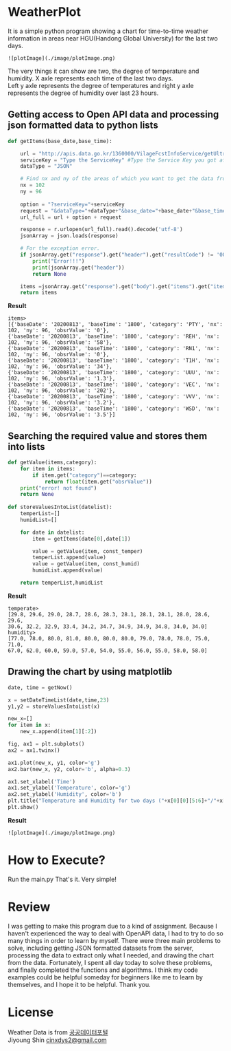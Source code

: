 # WeatherPlot
It is a simple python program showing a chart for time-to-time weather information in areas near HGU(Handong Global University) for the last two days.        
````
![plotImage](./image/plotImage.png)   
````
The very things it can show are two, the degree of temperature and humidity.
X axle represents each time of the last two days.    
Left y axle represents the degree of temperatures and right y axle represents the degree of humidity over last 23 hours.   

## Getting access to Open API data and processing json formatted data to python lists       
````python
def getItems(base_date,base_time):

    url = "http://apis.data.go.kr/1360000/VilageFcstInfoService/getUltraSrtNcst"
    serviceKey = "Type the ServiceKey" #Type the Service Key you got after registered from the server
    dataType = "JSON"

    # Find nx and ny of the areas of which you want to get the data from the given excel file.
    nx = 102
    ny = 96
    
    option = "?serviceKey="+serviceKey
    request = "&dataType="+dataType+"&base_date="+base_date+"&base_time="+base_time+"&nx="+str(nx)+"&ny="+str(ny)
    url_full = url + option + request

    response = r.urlopen(url_full).read().decode('utf-8')
    jsonArray = json.loads(response) 

    # For the exception error.
    if jsonArray.get("response").get("header").get("resultCode") != '00':
        print("Error!!!")
        print(jsonArray.get("header"))
        return None

    items =jsonArray.get("response").get("body").get("items").get("item") 
    return items
````
**Result**
````
items>
[{'baseDate': '20200813', 'baseTime': '1800', 'category': 'PTY', 'nx': 102, 'ny': 96, 'obsrValue': '0'}, 
{'baseDate': '20200813', 'baseTime': '1800', 'category': 'REH', 'nx': 102, 'ny': 96, 'obsrValue': '58'}, 
{'baseDate': '20200813', 'baseTime': '1800', 'category': 'RN1', 'nx': 102, 'ny': 96, 'obsrValue': '0'}, 
{'baseDate': '20200813', 'baseTime': '1800', 'category': 'T1H', 'nx': 102, 'ny': 96, 'obsrValue': '34'}, 
{'baseDate': '20200813', 'baseTime': '1800', 'category': 'UUU', 'nx': 102, 'ny': 96, 'obsrValue': '1.3'}, 
{'baseDate': '20200813', 'baseTime': '1800', 'category': 'VEC', 'nx': 102, 'ny': 96, 'obsrValue': '202'}, 
{'baseDate': '20200813', 'baseTime': '1800', 'category': 'VVV', 'nx': 102, 'ny': 96, 'obsrValue': '3.2'}, 
{'baseDate': '20200813', 'baseTime': '1800', 'category': 'WSD', 'nx': 102, 'ny': 96, 'obsrValue': '3.5'}]
````

##  Searching the required value and stores them into lists
````python
def getValue(items,category):
    for item in items:
        if item.get("category")==category:
            return float(item.get("obsrValue"))
    print("error! not found")
    return None
    
def storeValuesIntoList(datelist):
    temperList=[]
    humidList=[]

    for date in datelist:
        item = getItems(date[0],date[1])

        value = getValue(item, const_temper)
        temperList.append(value)   
        value = getValue(item, const_humid)
        humidList.append(value)   

    return temperList,humidList
````
**Result**
````
temperate>
[29.8, 29.6, 29.0, 28.7, 28.6, 28.3, 28.1, 28.1, 28.1, 28.0, 28.6, 29.6, 
30.6, 32.2, 32.9, 33.4, 34.2, 34.7, 34.9, 34.9, 34.8, 34.0, 34.0]
humidity>
[77.0, 78.0, 80.0, 81.0, 80.0, 80.0, 80.0, 79.0, 78.0, 78.0, 75.0, 71.0, 
67.0, 62.0, 60.0, 59.0, 57.0, 54.0, 55.0, 56.0, 55.0, 58.0, 58.0]
````

## Drawing the chart by using matplotlib
````python
date, time = getNow()

x = setDateTimeList(date,time,23)
y1,y2 = storeValuesIntoList(x)

new_x=[]
for item in x:
    new_x.append(item[1][:2])

fig, ax1 = plt.subplots()
ax2 = ax1.twinx()

ax1.plot(new_x, y1, color='g')
ax2.bar(new_x, y2, color='b', alpha=0.3)

ax1.set_xlabel('Time')
ax1.set_ylabel('Temperature', color='g')
ax2.set_ylabel('Humidity', color='b')
plt.title("Temperature and Humidity for two days ("+x[0][0][5:6]+"/"+x[0][0][7:8]+"~"+x[len(x)-1][0][7:8]+") in the areas near HGU")
plt.show()
````
**Result**
````
![plotImage](./image/plotImage.png)   
````

# How to Execute?
Run the main.py That's it. Very simple!   

# Review
I was getting to make this program due to a kind of assignment. Because I haven't experienced the way to deal with OpenAPI data, I had to try to do so many things in order to learn by myself. There were three main problems to solve, including getting JSON formatted datasets from the server, processing the data to extract only what I needed, and drawing the chart from the data. Fortunately, I spent all day today to solve these problems, and finally completed the functions and algorithms. I think my code examples could be helpful someday for beginners like me to learn by themselves, and I hope it to be helpful. Thank you.

# License
Weather Data is from [공공데이터포털](https://www.data.go.kr/tcs/dss/selectApiDataDetailView.do?publicDataPk=15057682)    
Jiyoung Shin cinxdys2@gmail.com
